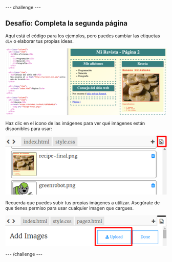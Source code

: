--- challenge ---

## Desafío: Completa la segunda página

Aquí está el código para los ejemplos, pero puedes cambiar las etiquetas `div` o elaborar tus propias ideas.

![screenshot](images/magazine-page2-challenge.png)

Haz clic en el icono de las imágenes para ver qué imágenes están disponibles para usar:

![screenshot](images/magazine-images.png)

Recuerda que puedes subir tus propias imágenes a utilizar. Asegúrate de que tienes permiso para usar cualquier imagen que cargues.

![screenshot](images/magazine-upload-images.png)

--- /challenge ---